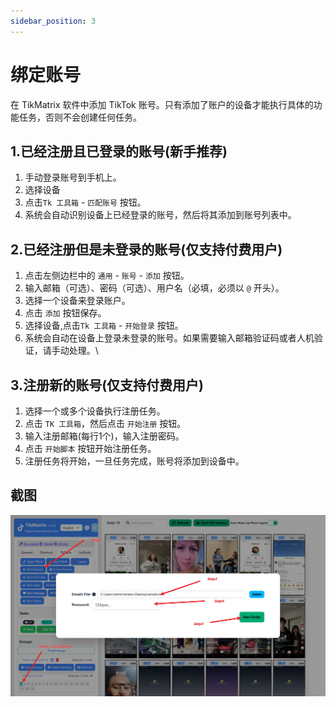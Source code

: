 ```yaml
---
sidebar_position: 3
---
```


# 绑定账号

在 TikMatrix 软件中添加 TikTok 账号。只有添加了账户的设备才能执行具体的功能任务，否则不会创建任何任务。

## 1.已经注册且已登录的账号(新手推荐)

1. 手动登录账号到手机上。
2. 选择设备
3. 点击`Tk 工具箱` - `匹配账号` 按钮。
4. 系统会自动识别设备上已经登录的账号，然后将其添加到账号列表中。

## 2.已经注册但是未登录的账号(仅支持付费用户)

1. 点击左侧边栏中的 `通用` - `账号` - `添加` 按钮。
2. 输入邮箱（可选）、密码（可选）、用户名（必填，必须以 `@` 开头）。
3. 选择一个设备来登录账户。
4. 点击 `添加` 按钮保存。
5. 选择设备,点击`Tk 工具箱` - `开始登录` 按钮。
6. 系统会自动在设备上登录未登录的账号。如果需要输入邮箱验证码或者人机验证，请手动处理。\

## 3.注册新的账号(仅支持付费用户)

1. 选择一个或多个设备执行注册任务。
2. 点击 `TK 工具箱`，然后点击 `开始注册` 按钮。
3. 输入注册邮箱(每行1个)，输入注册密码。
4. 点击 `开始脚本` 按钮开始注册任务。
5. 注册任务将开始，一旦任务完成，账号将添加到设备中。

## 截图

![Resgister Account](../img/register-account.png)
